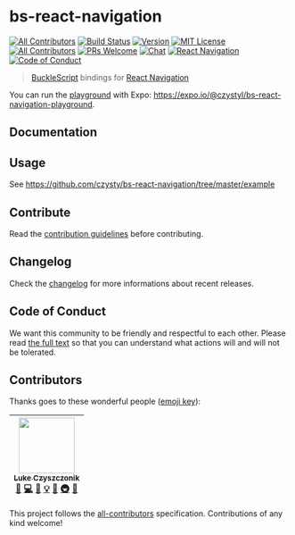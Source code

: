# bs-react-navigation

[![All Contributors](https://img.shields.io/badge/all_contributors-1-orange.svg?style=flat-square)](#contributors)
[![Build Status][build-badge]][build]
[![Version][version-badge]][package]
[![MIT License][license-badge]][license]
[![All Contributors][all-contributors-badge]][contributors]
[![PRs Welcome][prs-welcome-badge]][prs-welcome]
[![Chat][chat-badge]][chat]
[![React Navigation][react-navigation-badge]][react-navigation]
[![Code of Conduct][coc-badge]][coc]

> [BuckleScript](https://github.com/bucklescript/bucklescript) bindings for [React Navigation](https://reactnavigation.org/)

You can run the [playground](./example) with Expo: https://expo.io/@czystyl/bs-react-navigation-playground.

## Documentation

## Usage

See https://github.com/czysty/bs-react-navigation/tree/master/example

## Contribute

Read the [contribution guidelines](./CONTRIBUTING.md) before contributing.

## Changelog

Check the [changelog](./CHANGELOG.md) for more informations about recent releases.

## Code of Conduct

We want this community to be friendly and respectful to each other. Please read [the full text](https://github.com/czystyl/bs-react-navigation/blob/master/CODE_OF_CONDUCT.md) so that you can understand what actions will and will not be tolerated.

## Contributors

Thanks goes to these wonderful people ([emoji key](https://github.com/kentcdodds/all-contributors#emoji-key)):

<!-- ALL-CONTRIBUTORS-LIST:START - Do not remove or modify this section -->
<!-- prettier-ignore -->
| [<img src="https://avatars3.githubusercontent.com/u/10349378?v=4" width="100px;"/><br /><sub><b>Luke Czyszczonik</b></sub>](https://github.com/czystyl)<br />[💬](#question-czystyl "Answering Questions") [💻](https://github.com/czystyl/bs-react-navigation/commits?author=czystyl "Code") [📖](https://github.com/czystyl/bs-react-navigation/commits?author=czystyl "Documentation") [💡](#example-czystyl "Examples") [🤔](#ideas-czystyl "Ideas, Planning, & Feedback") [🚇](#infra-czystyl "Infrastructure (Hosting, Build-Tools, etc)") [👀](#review-czystyl "Reviewed Pull Requests") |
| :---: |

<!-- ALL-CONTRIBUTORS-LIST:END -->

This project follows the [all-contributors](https://github.com/kentcdodds/all-contributors) specification. Contributions of any kind welcome!

<!-- badges -->

[build-badge]: https://img.shields.io/circleci/project/github/czystyl/bs-react-navigation/master.svg
[build]: https://circleci.com/gh/czystyl/bs-react-navigation
[version-badge]: https://img.shields.io/npm/v/bs-react-navigation.svg
[package]: https://www.npmjs.com/package/bs-react-navigation
[license-badge]: https://img.shields.io/npm/l/bs-react-navigation.svg
[license]: https://github.com/czystyl/bs-react-navigation/blob/master/LICENSE
[prs-welcome-badge]: https://img.shields.io/badge/PRs-welcome-brightgreen.svg
[prs-welcome]: http://makeapullrequest.com
[coc-badge]: https://img.shields.io/badge/code%20of-conduct-ff69b4.svg
[coc]: https://github.com/czystyl/bs-react-navigation/blob/master/CODE_OF_CONDUCT.md
[all-contributors-badge]: https://img.shields.io/badge/all_contributors-53-orange.svg
[contributors]: https://github.com/czystyl/bs-react-navigation/blob/master/CONTRIBUTORS.md
[chat-badge]: https://img.shields.io/discord/496273792503513089.svg?logo=discord&colorB=blue
[chat]: https://discord.gg/q8GQD34
[react-navigation-badge]: https://img.shields.io/badge/react--navigation-%5E0.53.3-green.svg
[react-navigation]: https://reactnavigation.org/
